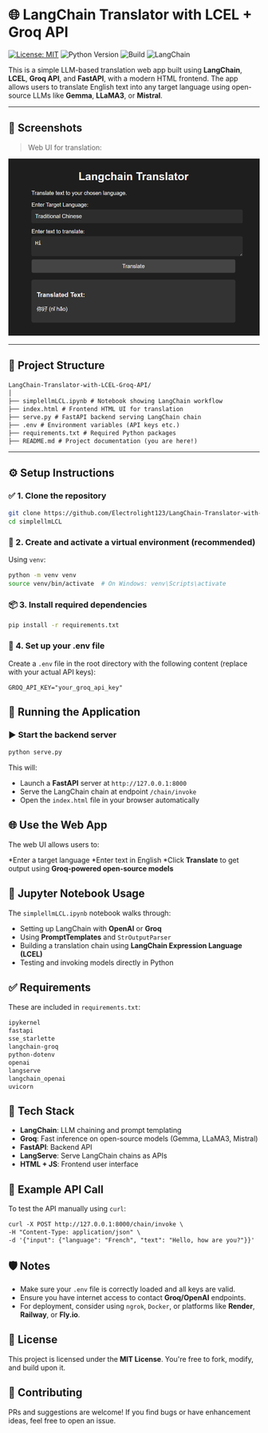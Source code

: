 # 🌐 LangChain Translator with LCEL + Groq API

[![License: MIT](https://img.shields.io/badge/License-MIT-yellow.svg)](https://opensource.org/licenses/MIT)
![Python Version](https://img.shields.io/badge/python-3.12%2B-blue)
![Build](https://img.shields.io/badge/build-passing-brightgreen)
![LangChain](https://img.shields.io/badge/LangChain-Enabled-orange)

This is a simple LLM-based translation web app built using **LangChain**, **LCEL**, **Groq API**, and **FastAPI**, with a modern HTML frontend. The app allows users to translate English text into any target language using open-source LLMs like **Gemma**, **LLaMA3**, or **Mistral**.

---

## 📸 Screenshots

> Web UI for translation:

![screenshot](assets/screenshot.png)

---

## 📁 Project Structure

```
LangChain-Translator-with-LCEL-Groq-API/
│
├── simplellmLCL.ipynb # Notebook showing LangChain workflow
├── index.html # Frontend HTML UI for translation
├── serve.py # FastAPI backend serving LangChain chain
├── .env # Environment variables (API keys etc.)
├── requirements.txt # Required Python packages
├── README.md # Project documentation (you are here!)
```

---

## ⚙️ Setup Instructions

### ✅ 1. Clone the repository

```bash
git clone https://github.com/Electrolight123/LangChain-Translator-with-LCEL-Groq_API.git
cd simplellmLCL
```

### 🐍 2. Create and activate a virtual environment (recommended)
Using `venv`:

```bash
python -m venv venv
source venv/bin/activate  # On Windows: venv\Scripts\activate
```

### 📦 3. Install required dependencies

```bash
pip install -r requirements.txt
```

### 🔑 4. Set up your .env file
Create a `.env` file in the root directory with the following content (replace with your actual API keys):

```
GROQ_API_KEY="your_groq_api_key"
```

## 🚀 Running the Application
### ▶️ Start the backend server

```bash
python serve.py
```

This will:
* Launch a **FastAPI** server at `http://127.0.0.1:8000`
* Serve the LangChain chain at endpoint `/chain/invoke`
* Open the `index.html` file in your browser automatically

## 🌐 Use the Web App

The web UI allows users to:

*Enter a target language
*Enter text in English
*Click **Translate** to get output using **Groq-powered open-source models**

## 📓 Jupyter Notebook Usage

The `simplellmLCL.ipynb` notebook walks through:

* Setting up LangChain with **OpenAI** or **Groq**
* Using **PromptTemplates** and `StrOutputParser`
* Building a translation chain using **LangChain Expression Language (LCEL)**
* Testing and invoking models directly in Python

## ✅ Requirements
These are included in `requirements.txt`:
```
ipykernel
fastapi
sse_starlette
langchain-groq
python-dotenv
openai
langserve
langchain_openai
uvicorn
```

## 🧠 Tech Stack

* **LangChain**: LLM chaining and prompt templating
* **Groq**: Fast inference on open-source models (Gemma, LLaMA3, Mistral)
* **FastAPI**: Backend API
* **LangServe**: Serve LangChain chains as APIs
* **HTML + JS**: Frontend user interface

## 📌 Example API Call

To test the API manually using `curl`:

```
curl -X POST http://127.0.0.1:8000/chain/invoke \
-H "Content-Type: application/json" \
-d '{"input": {"language": "French", "text": "Hello, how are you?"}}'
```

## 🛡️ Notes

* Make sure your `.env` file is correctly loaded and all keys are valid.
* Ensure you have internet access to contact **Groq/OpenAI** endpoints.
* For deployment, consider using `ngrok`, `Docker`, or platforms like **Render**, **Railway**, or **Fly.io**.

## 📄 License
This project is licensed under the **MIT License**. You're free to fork, modify, and build upon it.

## 🤝 Contributing
PRs and suggestions are welcome! If you find bugs or have enhancement ideas, feel free to open an issue.
